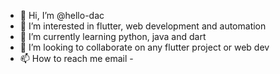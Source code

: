 - 👋 Hi, I’m @hello-dac
- 👀 I’m interested in flutter, web development and automation
- 🌱 I’m currently learning python, java and dart
- 💞️ I’m looking to collaborate on any flutter project or web dev 
- 📫 How to reach me email - 
<!---
hello-dac/hello-dac is a ✨ special ✨ repository because its `README.md` (this file) appears on your GitHub profile.
You can click the Preview link to take a look at your changes.
--->
